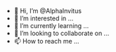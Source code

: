 - 👋 Hi, I’m @AlphaInvitus
- 👀 I’m interested in ...
- 🌱 I’m currently learning ...
- 💞️ I’m looking to collaborate on ...
- 📫 How to reach me ...

<!---
AlphaInvitus/AlphaInvitus is a ✨ special ✨ repository because its `README.md` (this file) appears on your GitHub profile.
You can click the Preview link to take a look at your changes.
--->
